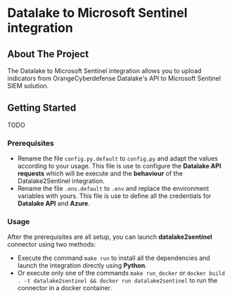 # Datalake to Microsoft Sentinel integration

## About The Project

The Datalake to Microsoft Sentinel integration allows you to upload indicators from OrangeCyberdefense Datalake's API to Microsoft Sentinel SIEM solution.

## Getting Started
TODO
### Prerequisites
* Rename the file `config.py.default` to `config.py` and adapt the values according to your usage. This file is use to configure the **Datalake API requests** which will be execute and the **behaviour** of the Datalake2Sentinel integration.
* Rename the file `.env.default` to `.env` and replace the environment variables with yours. This file is use to define all the credentials for **Datalake API** and **Azure**.

### Usage
After the prerequisites are all setup, you can launch **datalake2sentinel** connector using two methods:

* Execute the command `make run` to install all the dependencies and launch the integration directly using **Python**.
* Or execute only one of the commands `make run_docker` or `docker build . -t datalake2sentinel && docker run datalake2sentinel` to run the connector in a docker container.